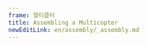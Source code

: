 ```yaml
---
frame: 멀티콥터
title: Assembling a Multicopter
newEditLink: en/assembly/_assembly.md
---
```


<!--@include: _assembly.md-->
